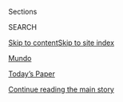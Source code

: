<div id="app">

<div>

<div class="NYTAppHideMasthead css-zz1s19 e1suatyy0">

<div class="section css-ui9rw0 e1suatyy2">

<div class="css-11hrj97 er09x8g0">

<div class="css-6n7j50">

</div>

<span class="css-1dv1kvn">Sections</span>

<div class="css-10488qs">

<span class="css-1dv1kvn">SEARCH</span>

</div>

[Skip to content](#site-content)[Skip to site
index](#site-index)

</div>

<div id="masthead-section-label" class="css-1fnb9ct eaxe0e00">

[Mundo](https://www.nytimes.com/es/section/mundo)

</div>

<div class="css-10698na e1huz5gh0">

</div>

</div>

<div id="masthead-bar-one" class="section hasLinks css-15hmgas e1csuq9d3">

<div class="css-uqyvli e1csuq9d0">

</div>

<div class="css-1uqjmks e1csuq9d1">

</div>

<div class="css-9e9ivx">

[](https://myaccount.nytimes.com/auth/login?response_type=cookie&client_id=vi)

</div>

<div class="css-1bvtpon e1csuq9d2">

[Today’s Paper](https://www.nytimes.com/section/todayspaper)

</div>

</div>

</div>

</div>

<div data-aria-hidden="false">

<div id="site-content" data-role="main">

<div id="top-wrapper" class="css-15p45cc eaca97t0" type="top">

<div id="top-slug" class="css-19x0jxb eaca97t1" hidden="">

Advertisement

</div>

[Continue reading the main
story](#after-top)

<div class="ad top-wrapper" style="text-align:center;height:100%;display:block;min-height:90px">

<div id="top" class="place-ad" data-position="top" data-size-key="top">

</div>

</div>

<div id="after-top">

</div>

</div>

<div id="collection-espanol-mundo" class="section css-15h4p1b e9abtgs0">

<div class="css-1j21atc e1svk9qx1">

<div class="css-fmiefx e1svk9qx2">

<div class="css-1hk7r2m eu54l5x0">

<div id="sponsor-wrapper" class="css-7a1pgi eaca97t0" type="sponsor" hidden="">

<div id="sponsor-slug" class="css-1l4mleb eaca97t1" hidden="">

Supported by

</div>

[Continue reading the main
story](#after-sponsor)

<div id="sponsor" class="ad sponsor-wrapper" style="text-align:left;height:100%;display:block">

</div>

<div id="after-sponsor">

</div>

</div>

</div>

### <span class="css-5xm8y ezz4tcd1">[en Español](/es/)</span>

</div>

<div class="css-nfcc9b e1svk9qx3">

<div class="css-vl9dhg e1svk9qx5">

<div class="css-1nrhkj6 e1svk9qx6">

# Mundo

<div class="follow-button-placeholder" data-collection-id="">

</div>

</div>

</div>

</div>

</div>

<div class="css-4svvz1 ekkqrpp0">

<div id="collection-highlights-container" class="section css-18l1u7x e46isfb1">

<div class="css-gfgt40 ekkqrpp1">

## Highlights

1.  ![<span class="css-1nk1g0h e1oaj3zl2"><span class="css-1dv1kvn">Credit</span>Andrea
    Mantovani para The New York
    Times</span>](https://static01.nyt.com/images/2020/07/03/world/17FRANCE-RACISM-ES-00/merlin_174157446_f0d13db0-987b-466d-b243-555fec471c41-videoLarge.jpg)
    
    <div class="css-10wtrbd">
    
    <div class="css-1dqkjed">
    
    [![](https://static01.nyt.com/images/2020/07/03/world/17FRANCE-RACISM-ES-00/xxFRANCE-USA-RACE1-thumbStandard.jpg)](/es/2020/07/17/espanol/mundo/racismo-francia-protestas.html)
    
    </div>
    
    ### Europa
    
    ## [Francia, donde la raza es un tema tabú, abre los ojos frente al racismo](/es/2020/07/17/espanol/mundo/racismo-francia-protestas.html)
    
    Con la vista puesta en Estados Unidos, los hijos de inmigrantes de
    África y el Caribe introducen el tema racial en el discurso
    público, en un evidente desafío al universalismo
    francés.
    
    <span class="css-me3p27"></span><span class="css-1dydysp e4e4i5l3"></span><span class="css-9voj2j">Por
    <span class="css-1baulvz last-byline" itemprop="name">Norimitsu
    Onishi</span></span>
    
    </div>

2.  ![<span class="css-1nk1g0h e1oaj3zl2"><span class="css-1dv1kvn">Credit</span>Laetitia
    Vancon para The New York
    Times</span>](https://static01.nyt.com/images/2020/07/05/world/10germany-KSK-00/00germany-ksk1-videoLarge.jpg)
    
    <div class="css-10wtrbd">
    
    <div class="css-1dqkjed">
    
    [![](https://static01.nyt.com/images/2020/07/05/world/10germany-KSK-00/00germany-ksk1-thumbStandard.jpg)](/es/2020/07/10/espanol/mundo/alemania-ksk-neonazi.html)
    
    </div>
    
    ### Europa
    
    ## [Alemania enfrenta ‘un enemigo interno’: los neonazis se infiltran en el ejército](/es/2020/07/10/espanol/mundo/alemania-ksk-neonazi.html)
    
    El descubrimiento de explosivos plásticos y recuerdos nazis en casa
    de un soldado de élite alemán ha encendido las alarmas sobre la
    infiltración de la extrema derecha en las instituciones
    democráticas.
    
    <span class="css-me3p27"></span><span class="css-1dydysp e4e4i5l3"></span><span class="css-9voj2j">Por
    <span class="css-1baulvz last-byline" itemprop="name">Katrin
    Bennhold</span></span>
    
    </div>

3.  1.  ![<span class="css-1nk1g0h e1oaj3zl2"><span class="css-1dv1kvn">Credit</span>
        Eugene Hoshiko/Associated
        Press</span>](https://static01.nyt.com/images/2020/06/26/world/06Japon-racismo-ES/00japan-race-1-videoLarge-v2.jpg)
        
        <div class="css-10wtrbd">
        
        ## [Racismo en Japón: una discusión postergada](/es/2020/07/06/espanol/mundo/racismo-japon-protestas.html)
        
        <div class="css-ajkwsy">
        
        [![](https://static01.nyt.com/images/2020/06/26/world/06Japon-racismo-ES/merlin_173944887_b41543d8-32d3-4068-84ff-6861fd579756-thumbStandard.jpg)](/es/2020/07/06/espanol/mundo/racismo-japon-protestas.html)
        
        </div>
        
        La creencia de que el racismo institucional es un problema
        lejano evita que el país enfrente por completo la discriminación
        arraigada.
        
        <span class="css-me3p27"></span><span class="css-1dydysp e4e4i5l3"></span><span class="css-9voj2j">Por
        <span class="css-1baulvz" itemprop="name">Motoko Rich</span> y
        <span class="css-1baulvz last-byline" itemprop="name">Hikari
        Hida</span></span>
        
        </div>
    
    2.  ![<span class="css-1nk1g0h e1oaj3zl2"><span class="css-1dv1kvn">Credit</span>Lam
        Yik Fei para The New York
        Times</span>](https://static01.nyt.com/images/2020/07/01/world/01hk-rules-explainerES-1/01hk-rules-explainer-sub2-videoLarge.jpg)
        
        <div class="css-10wtrbd">
        
        ### Asia
        
        ## [¿En qué consiste la nueva ley de seguridad de Hong Kong?](/es/2020/07/01/espanol/mundo/china-ley-seguridad-Hong-Kong.html)
        
        <div class="css-ajkwsy">
        
        [![](https://static01.nyt.com/images/2020/07/01/world/01hk-rules-explainerES-1/01hk-rules-explainer-sub2-thumbStandard.jpg)](/es/2020/07/01/espanol/mundo/china-ley-seguridad-Hong-Kong.html)
        
        </div>
        
        La legislación otorga a China poderes amplios para reprimir una
        variedad de crímenes políticos, entre ellos el encarcelamiento
        de por vida en el caso de delitos “graves”. Pero la ley está
        plagada de
        ambigüedades.
        
        <span class="css-me3p27"></span><span class="css-1dydysp e4e4i5l3"></span><span class="css-9voj2j">Por
        <span class="css-1baulvz last-byline" itemprop="name">Javier C.
        Hernández</span></span>
        
        </div>

</div>

</div>

<div id="mid1-wrapper" class="css-1mn4oms eaca97t0" type="rank">

<div id="mid1-slug" class="css-1tag3rd eaca97t1">

Advertisement

</div>

[Continue reading the main
story](#after-mid1)

<div id="mid1" class="ad mid1-wrapper" style="text-align:center;height:100%;display:block">

</div>

<div id="after-mid1">

</div>

</div>

<div class="section css-jhqenn ep7jkp60">

## [CASO EPSTEIN](#)

1.  ![<span class="css-1hhnwbi e1oaj3zl2"><span class="css-1dv1kvn">Credit</span></span>](https://static01.nyt.com/images/2019/08/21/espanol/00Hermanas-1/00epstein-farmer01-videoLarge.jpg)
    
    <div class="css-10wtrbd">
    
    ## [Las hermanas que intentaron exponer a Jeffrey Epstein](/es/2019/08/27/espanol/mundo/jeffrey-epstein-mujeres-denuncias.html)
    
    Hace dos décadas, Maria y Annie Farmer denunciaron al financiero y a
    su colega, Ghislaine Maxwell, pero sus advertencias no fueron
    escuchadas.
    
    <span class="css-me3p27"></span><span class="css-1dydysp e4e4i5l3"></span><span class="css-9voj2j">By
    <span class="css-1baulvz last-byline" itemprop="name">Mike
    Baker</span></span>
    
    </div>

2.  ![<span class="css-1hhnwbi e1oaj3zl2"><span class="css-1dv1kvn">Credit</span>Mark
    Abramson para The New York
    Times</span>](https://static01.nyt.com/images/2019/08/28/nyregion/NYepstein-Espanol/00nyepstein-videoLarge.jpg)
    
    <div class="css-10wtrbd">
    
    ## [El coto de caza de Epstein en Nueva York: las academias de danza](/es/2019/09/03/espanol/mundo/epstein-bailarinas-nueva-york.html)
    
    El financiero reclutó a jóvenes bailarinas para que le dieran
    masajes eróticos, incluso después de su condena en 2008 por
    solicitar servicios de prostitución de una
    menor.
    
    <span class="css-me3p27"></span><span class="css-1dydysp e4e4i5l3"></span><span class="css-9voj2j">By
    <span class="css-1baulvz last-byline" itemprop="name">Ali
    Watkins</span></span>
    
    </div>

3.  ![<span class="css-1hhnwbi e1oaj3zl2"><span class="css-1dv1kvn">Credit</span>Patrick
    McMullan, vía Getty
    Images</span>](https://static01.nyt.com/images/2019/08/30/nyregion/30epstein-complices-ES/28epstein-conspirators4-videoLarge.jpg)
    
    <div class="css-10wtrbd">
    
    ## [La red de mujeres acusadas de reclutar chicas para Epstein](/es/2019/08/30/espanol/mundo/jeffrey-epstein-ghislaine-maxwell.html)
    
    Después del suicidio del magnate Jeffrey Epstein, su círculo cercano
    de amigas, empleadas y socias se encuentra en el ojo de la
    fiscalía.
    
    <span class="css-me3p27"></span><span class="css-1dydysp e4e4i5l3"></span><span class="css-9voj2j">By
    <span class="css-1baulvz" itemprop="name">Amy Julia Harris</span>,
    <span class="css-1baulvz" itemprop="name">Frances Robles</span>,
    <span class="css-1baulvz" itemprop="name">Mike Baker</span> y
    <span class="css-1baulvz last-byline" itemprop="name">William K.
    Rashbaum</span></span>
    
    </div>

4.  ![<span class="css-1hhnwbi e1oaj3zl2"><span class="css-1dv1kvn">Credit</span>Jefferson
    Siegel para The New York
    Times</span>](https://static01.nyt.com/images/2019/08/28/world/29AndresES01/28andrew1-videoLarge.jpg)
    
    <div class="css-10wtrbd">
    
    ## [Una de las denunciantes de Epstein le pide al príncipe Andrés que diga lo que sabe](/es/2019/08/28/espanol/mundo/jeffrey-epstein-principe-andres.html)
    
    Virginia Roberts Giuffre dijo en documentos legales que cuando tenía
    17 años fue “prestada” por Jeffrey Epstein al príncipe Andrés, uno
    de los hijos de la reina Isabel II, para tener sexo en múltiples
    ocasiones.
    
    <span class="css-me3p27"></span><span class="css-1dydysp e4e4i5l3"></span><span class="css-9voj2j">By
    <span class="css-1baulvz last-byline" itemprop="name">Palko
    Karasz</span></span>
    
    </div>

5.  ![<span class="css-1hhnwbi e1oaj3zl2"><span class="css-1dv1kvn">Credit</span>Rick
    Friedman/Corbis vía Getty
    Images</span>](https://static01.nyt.com/images/2019/08/17/espanol/20Testamento-promo/16epstein1-videoLarge-v3.jpg)
    
    <div class="css-10wtrbd">
    
    ## [Jeffrey Epstein dejó una fortuna de 500 millones de dólares](/es/2019/08/20/espanol/mundo/jeffrey-epstein-dinero-testamento.html)
    
    El financiero acusado de tráfico sexual firmó su último testamento
    dos días antes de suicidarse en prisión y pidió mover los fondos a
    un
    fideicomiso.
    
    <span class="css-me3p27"></span><span class="css-1dydysp e4e4i5l3"></span><span class="css-9voj2j">By
    <span class="css-1baulvz" itemprop="name">Steve Eder</span> y
    <span class="css-1baulvz last-byline" itemprop="name">Ali
    Watkins</span></span>
    
    </div>

</div>

</div>

<div class="css-185go5a e1o5byef0">

<div class="css-15cbhtu">

  - [Lo más reciente](#stream-panel)
  - <span class="css-6n7j50">Buscar</span>
    <div class="control">
    <div class="label-container css-1dv1kvn">
    Buscar
    </div>
    <div class="css-wm4t3d">
    **<span id="clear-search-input" class="css-1dv1kvn">Clear this text
    input</span>
    </div>
    </div>
    <span class="css-1iovbfw"></span>

<div id="stream-panel" class="section css-8msx5b e1jz0cab1">

<div class="css-13mho3u">

1.  
    
    <div class="css-1cp3ece">
    
    <div class="css-1l4spti">
    
    [](/es/2020/07/28/espanol/mundo/vino-blanco-alsacia-coronavirus.html)
    
    <div class="css-79elbk">
    
    ![](https://static01.nyt.com/images/2020/07/24/world/28Francia-vino-ES/merlin_174871056_ae254e73-15d3-440c-997b-65cde45a173f-thumbWide.jpg?quality=75&auto=webp&disable=upscale)
    
    </div>
    
    ### <span class="css-m70j1g">Europa</span>
    
    ## Angustia, vino blanco y gel antibacterial
    
    La pandemia del coronavirus y los aranceles impuestos por el
    gobierno de Donald Trump perjudicaron al mercado del vino francés.
    Ahora el destino de la cosecha es convertirse en desinfectante para
    manos.
    
    <div class="css-1nqbnmb ea5icrr0">
    
    Por <span class="css-1n7hynb">Adam Nossiter</span>
    
    </div>
    
    <div class="css-185051n">
    
    [Read in
    English](https://www.nytimes.com/2020/07/27/world/europe/france-alsace-wine-coronavirus.html "Read in English")
    
    </div>
    
    </div>
    
    <div class="css-1lc2l26 e1xfvim33">
    
    </div>
    
    </div>

2.  
    
    <div class="css-1cp3ece">
    
    <div class="css-1l4spti">
    
    [](/es/2020/07/28/espanol/mundo/remesas-coronavirus.html)
    
    <div class="css-79elbk">
    
    ![](https://static01.nyt.com/images/2020/07/24/business/28Remesas-ES-1/00Remittances-1-thumbWide-v2.jpg?quality=75&auto=webp&disable=upscale)
    
    </div>
    
    ## Migraron para sacar a sus familias de la pobreza. Ahora necesitan ayuda
    
    La pandemia ha deteriorado los salarios de los trabajadores
    inmigrantes, quienes envían menos remesas a sus hogares. Esto podría
    generar un aumento de la pobreza en varias partes del mundo, de
    América Latina al sur de Asia.
    
    <div class="css-1nqbnmb ea5icrr0">
    
    Por <span class="css-1n7hynb">Peter S. Goodman</span>
    
    </div>
    
    <div class="css-185051n">
    
    [Read in
    English](https://www.nytimes.com/2020/07/27/business/global-remittances-coronavirus.html "Read in English")
    
    </div>
    
    </div>
    
    <div class="css-1lc2l26 e1xfvim33">
    
    </div>
    
    </div>

3.  
    
    <div class="css-1cp3ece">
    
    <div class="css-1l4spti">
    
    [](/es/2020/07/28/espanol/mundo/lavanderia-taiwanesa-instagram.html)
    
    <div class="css-79elbk">
    
    ![](https://static01.nyt.com/images/2020/07/24/world/27Taiwan-Laundry-ES/24taiwan-laundry1a-thumbWide.jpg?quality=75&auto=webp&disable=upscale)
    
    </div>
    
    ### <span class="css-m70j1g">Asia</span>
    
    ## Él tiene 83, ella 84 y modelan la ropa que la gente olvida en su lavandería
    
    Los dueños de un centro de lavado en Taiwán se han convertido en
    estrellas de Instagram por posar con prendas que los clientes
    abandonan.
    
    <div class="css-1nqbnmb ea5icrr0">
    
    Por <span class="css-1n7hynb">Chris Horton</span>
    
    </div>
    
    <div class="css-185051n">
    
    [Read in
    English](https://www.nytimes.com/2020/07/24/world/asia/taiwan-octogenarian-couple-instagram-laundry.html "Read in English")
    
    </div>
    
    </div>
    
    <div class="css-1lc2l26 e1xfvim33">
    
    </div>
    
    </div>

4.  
    
    <div class="css-1cp3ece">
    
    <div class="css-1l4spti">
    
    [](/es/2020/07/26/espanol/mundo/guerra-afganistan-mujeres.html)
    
    <div class="css-79elbk">
    
    ![](https://static01.nyt.com/images/2020/07/22/world/26afghan-hero-ES-1/22afghan-hero01-thumbWide.jpg?quality=75&auto=webp&disable=upscale)
    
    </div>
    
    ## La heroica batalla de una joven contra los talibanes también fue una riña familiar
    
    Una adolescente afgana fue celebrada por matar a los talibanes que
    atacaron su hogar. Pero la historia de su heroísmo está llena de
    dolor y revela los complicados matices de la guerra en Afganistán.
    
    <div class="css-1nqbnmb ea5icrr0">
    
    Por <span class="css-1n7hynb">Asadullah Timory, Najim Rahim
    <span>y</span> Mujib Mashal</span>
    
    </div>
    
    <div class="css-185051n">
    
    [Read in
    English](https://www.nytimes.com/2020/07/22/world/asia/afghan-hero-woman-taliban.html "Read in English")
    
    </div>
    
    </div>
    
    <div class="css-1lc2l26 e1xfvim33">
    
    </div>
    
    </div>

5.  
    
    <div class="css-1cp3ece">
    
    <div class="css-1l4spti">
    
    [](/es/2020/07/22/espanol/mundo/coronavirus-union-europea-estimulo.html)
    
    <div class="css-79elbk">
    
    ![](https://static01.nyt.com/images/2020/07/21/world/22virus-eu-assess-ES/21virus-eu-assess-thumbWide.jpg?quality=75&auto=webp&disable=upscale)
    
    </div>
    
    ### <span class="css-m70j1g">Análisis</span>
    
    ## Angela Merkel logró que la UE llegara a un acuerdo, aunque sea imperfecto
    
    La canciller de Alemania, cuyo país ocupa la presidencia rotativa
    del bloque, logró un consenso para un plan de recuperación pandémica
    destinado al golpeado sur de Europa. Pero las concesiones podrían
    tener un precio muy alto.
    
    <div class="css-1nqbnmb ea5icrr0">
    
    Por <span class="css-1n7hynb">Steven Erlanger <span>y</span> Matina
    Stevis-Gridneff</span>
    
    </div>
    
    <div class="css-185051n">
    
    [Read in
    English](https://www.nytimes.com/2020/07/21/world/europe/european-union-coronavirus-aid.html "Read in English")
    
    </div>
    
    </div>
    
    <div class="css-1lc2l26 e1xfvim33">
    
    </div>
    
    </div>

6.  
    
    <div class="css-1cp3ece">
    
    <div class="css-1l4spti">
    
    [](/es/2020/07/21/espanol/mundo/coronavirus-tailandia.html)
    
    <div class="css-79elbk">
    
    ![](https://static01.nyt.com/images/2020/07/18/world/21THAILAND-VIRUS-ES-00/merlin_173899668_3cb53f8d-f789-4496-9f25-0218e93a0037-thumbWide.jpg?quality=75&auto=webp&disable=upscale)
    
    </div>
    
    ### <span class="css-m70j1g">Asia</span>
    
    ## Nadie sabe qué es lo que Tailandia hace bien para enfrentar la pandemia pero ha funcionado
    
    ¿Se puede atribuir a la cultura la baja tasa de infecciones por
    coronavirus del país?¿A la genética? ¿A los cubrebocas? ¿O a una
    combinación de los tres?
    
    <div class="css-1nqbnmb ea5icrr0">
    
    Por <span class="css-1n7hynb">Hannah Beech <span>y</span> Adam
    Dean</span>
    
    </div>
    
    <div class="css-185051n">
    
    [Read in
    English](https://www.nytimes.com/2020/07/16/world/asia/coronavirus-thailand-photos.html "Read in English")
    
    </div>
    
    </div>
    
    <div class="css-1lc2l26 e1xfvim33">
    
    </div>
    
    </div>

7.  
    
    <div class="css-1cp3ece">
    
    <div class="css-1l4spti">
    
    [](/es/2020/07/21/espanol/mundo/errores-europa-coronavirus.html)
    
    <div class="css-79elbk">
    
    ![](https://static01.nyt.com/images/2020/07/20/world/20virus-hubris-ES-1/merlin_171793641_3eba4d62-0718-4e55-ae74-126b78a2d271-thumbWide.jpg?quality=75&auto=webp&disable=upscale)
    
    </div>
    
    ## Europa dijo que estaba lista para enfrentar al coronavirus. Se equivocó
    
    Al inicio de la pandemia, cuando los ministros de salud de Europa se
    reunieron para discutir el nuevo coronavirus, elogiaron sus propios
    sistemas de salud. “Nuestra lección a aprender es la humildad”, dijo
    más tarde un asesor de salud europeo.
    
    <div class="css-1nqbnmb ea5icrr0">
    
    </div>
    
    <div class="css-185051n">
    
    [Read in
    English](https://www.nytimes.com/2020/07/20/world/europe/coronavirus-mistakes-france-uk-italy.html "Read in English")
    
    </div>
    
    </div>
    
    <div class="css-1lc2l26 e1xfvim33">
    
    </div>
    
    </div>

8.  
    
    <div class="css-1cp3ece">
    
    <div class="css-1l4spti">
    
    [](/es/2020/07/15/espanol/mundo/coronavirus-sistema-salud-publica.html)
    
    <div class="css-79elbk">
    
    ![](https://static01.nyt.com/images/2020/07/10/upshot/15Fax-ES-1/up-virus-fax3-thumbWide.jpg?quality=75&auto=webp&disable=upscale)
    
    </div>
    
    ### <span class="css-m70j1g">The Upshot</span>
    
    ## La respuesta de Estados Unidos al coronavirus enfrenta un cuello de botella: el equipo de fax
    
    En su intento por controlar la pandemia, los funcionarios de salud
    pública también lidian con un papeleo anacrónico.
    
    <div class="css-1nqbnmb ea5icrr0">
    
    Por <span class="css-1n7hynb">Sarah Kliff <span>y</span> Margot
    Sanger-Katz</span>
    
    </div>
    
    <div class="css-185051n">
    
    [Read in
    English](https://www.nytimes.com/2020/07/13/upshot/coronavirus-response-fax-machines.html "Read in English")[Read
    in
    English](https://www.nytimes.com/2020/07/13/upshot/coronavirus-response-fax-machines.html "Read in English")
    
    </div>
    
    </div>
    
    <div class="css-1lc2l26 e1xfvim33">
    
    </div>
    
    </div>

9.  
    
    <div class="css-1cp3ece">
    
    <div class="css-1l4spti">
    
    [](/es/2020/07/13/espanol/mundo/fiesta-covid.html)
    
    <div class="css-79elbk">
    
    ![](https://static01.nyt.com/images/2020/07/12/multimedia/13Coronafiesta-ES-1/12xp-covid-party-pix-thumbWide.jpg?quality=75&auto=webp&disable=upscale)
    
    </div>
    
    ## Un hombre de 30 años muere después de asistir a una ‘fiesta COVID’, dice un hospital de Texas
    
    “Pensé que era un engaño”, dijo el hombre a su enfermero, informó
    una funcionaria del hospital.
    
    <div class="css-1nqbnmb ea5icrr0">
    
    Por <span class="css-1n7hynb">Bryan Pietsch</span>
    
    </div>
    
    <div class="css-185051n">
    
    [Read in
    English](https://www.nytimes.com/2020/07/12/us/30-year-old-covid-party-death.html "Read in English")
    
    </div>
    
    </div>
    
    <div class="css-1lc2l26 e1xfvim33">
    
    </div>
    
    </div>

10. 
    
    <div class="css-1cp3ece">
    
    <div class="css-1l4spti">
    
    [](/es/2020/07/13/espanol/mundo/park-won-soon-suicidio.html)
    
    <div class="css-79elbk">
    
    ![](https://static01.nyt.com/images/2020/07/13/world/13Seul-alcalde-ES-1/merlin_174508650_3e48f69e-3e62-4696-812f-7d6ada5d7212-thumbWide.jpg?quality=75&auto=webp&disable=upscale)
    
    </div>
    
    ## ‘Me sentí indefensa’: la secretaria del alcalde de Seúl habla sobre las acusaciones de abuso
    
    Su abogada, quien emitió un comunicado después del suicidio del
    alcalde Park Won-soon, pide una investigación sobre las acusaciones
    de acoso sexual.
    
    <div class="css-1nqbnmb ea5icrr0">
    
    Por <span class="css-1n7hynb">Choe Sang-Hun</span>
    
    </div>
    
    <div class="css-185051n">
    
    [Read in
    English](https://www.nytimes.com/2020/07/13/world/asia/seoul-mayor-sexual-harassment.html "Read in English")
    
    </div>
    
    </div>
    
    <div class="css-1lc2l26 e1xfvim33">
    
    </div>
    
    </div>

<div class="css-13mho3u">

<div class="css-1t62hi8">

<div class="css-1stvaey">

Ver
más

<div>

<div style="border:0;clip:rect(0 0 0 0);height:1px;margin:-1px;overflow:hidden;white-space:nowrap;padding:0;width:1px;position:absolute" data-role="log" data-aria-live="assertive">

</div>

<div style="border:0;clip:rect(0 0 0 0);height:1px;margin:-1px;overflow:hidden;white-space:nowrap;padding:0;width:1px;position:absolute" data-role="log" data-aria-live="assertive">

</div>

<div style="border:0;clip:rect(0 0 0 0);height:1px;margin:-1px;overflow:hidden;white-space:nowrap;padding:0;width:1px;position:absolute" data-role="log" data-aria-live="polite">

</div>

<div style="border:0;clip:rect(0 0 0 0);height:1px;margin:-1px;overflow:hidden;white-space:nowrap;padding:0;width:1px;position:absolute" data-role="log" data-aria-live="polite">

</div>

</div>

</div>

</div>

</div>

</div>

<div class="css-g6hk37 supplemental">

<div id="mid2-wrapper" class="css-10wkyv7 eaca97t0" type="lede">

<div id="mid2-slug" class="css-1tag3rd eaca97t1">

Advertisement

</div>

[Continue reading the main
story](#after-mid2)

<div id="mid2" class="ad mid2-wrapper" style="text-align:center;height:100%;display:block;min-height:250px">

</div>

<div id="after-mid2">

</div>

</div>

<div id="mktg-wrapper" class="css-oxle51 eaca97t0" type="mktg">

<div id="mktg-slug" class="css-1tag3rd eaca97t1">

Advertisement

</div>

[Continue reading the main
story](#after-mktg)

<div id="mktg" class="ad mktg-wrapper" style="text-align:center;height:100%;display:block">

</div>

<div id="after-mktg">

</div>

</div>

</div>

</div>

</div>

</div>

</div>

</div>

## Site Index

<div>

</div>

## Site Information Navigation

  - [© <span>2020</span> <span>The New York Times
    Company</span>](https://help.nytimes.com/hc/en-us/articles/115014792127-Copyright-notice)

<!-- end list -->

  - [NYTCo](https://www.nytco.com/)
  - [Contact
    Us](https://help.nytimes.com/hc/en-us/articles/115015385887-Contact-Us)
  - [Work with us](https://www.nytco.com/careers/)
  - [Advertise](https://nytmediakit.com/)
  - [T Brand Studio](http://www.tbrandstudio.com/)
  - [Your Ad
    Choices](https://www.nytimes.com/privacy/cookie-policy#how-do-i-manage-trackers)
  - [Privacy](https://www.nytimes.com/privacy)
  - [Terms of
    Service](https://help.nytimes.com/hc/en-us/articles/115014893428-Terms-of-service)
  - [Terms of
    Sale](https://help.nytimes.com/hc/en-us/articles/115014893968-Terms-of-sale)
  - [Site
    Map](https://spiderbites.nytimes.com)
  - [Help](https://help.nytimes.com/hc/en-us)
  - [Subscriptions](https://www.nytimes.com/subscription?campaignId=37WXW)

</div>

</div>
